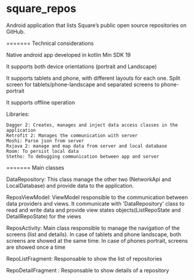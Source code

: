 # square_repos

Android application that lists Square’s public open source repositories on GitHub.

======= Technical considerations

Native android app developed in kotlin 
Min SDK 19

It supports both device orientations (portrait and Landscape)

It supports tablets and phone, with different layouts for each one. Split screen for tablets/phone-landscape and separated screens to phone-portrait

It supports offline operation

Libraries:

    Dagger 2: Creates, manages and inject data access classes in the application
    Retrofit 2: Manages the communication with server
    Moshi: Parse json from server
    Rxjava 2: manage and map data from server and local database
    Room: To persist local data
    Stetho: To debugging communication between app and server

======= Main classes

DataRepository: This class manage the other two (NetworkApi and LocalDatabase) and provide data to the application.

ReposViewModel: ViewModel responsible to the communication between data providers and views. It communicate with 'DataRepository' class to read and write data and provide view states objects(ListRepoState and DetailRepoState) for the views

ReposActivity: Main class responsible to manage the navigation of the screens (list and details). In case of tablets and phone landscape, both screens are showed at the same time. In case of phones portrait, screens are showed once a time

RepoListFragment: Responsable to show the list of repositories

RepoDetailFragment : Responsable to show details of a repository
